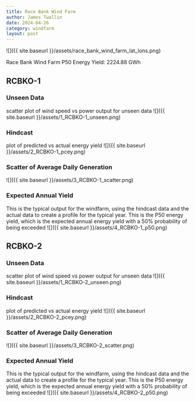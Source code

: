 ```yaml
---
title: Race Bank Wind Farm
author: James Twallin
date: 2024-04-26
category: windfarm
layout: post
---
```

![]({{ site.baseurl }}/assets/race_bank_wind_farm_lat_lons.png)

Race Bank Wind Farm P50 Energy Yield: 2224.88 GWh

RCBKO-1
-------------
### Unseen Data 
scatter plot of wind speed vs power output for unseen data
![]({{ site.baseurl }}/assets/1_RCBKO-1_unseen.png)
### Hindcast 
plot of predicted vs actual energy yield
![]({{ site.baseurl }}/assets/2_RCBKO-1_pcey.png)
### Scatter of Average Daily Generation 

![]({{ site.baseurl }}/assets/3_RCBKO-1_scatter.png)
### Expected Annual Yield 
This is the typical output for the windfarm, using the hindcast data and the actual data to create a profile for the typical year. This is the P50 energy yield, which is the expected annual energy yield with a 50% probability of being exceeded
![]({{ site.baseurl }}/assets/4_RCBKO-1_p50.png)

RCBKO-2
-------------
### Unseen Data 
scatter plot of wind speed vs power output for unseen data
![]({{ site.baseurl }}/assets/1_RCBKO-2_unseen.png)
### Hindcast 
plot of predicted vs actual energy yield
![]({{ site.baseurl }}/assets/2_RCBKO-2_pcey.png)
### Scatter of Average Daily Generation 

![]({{ site.baseurl }}/assets/3_RCBKO-2_scatter.png)
### Expected Annual Yield 
This is the typical output for the windfarm, using the hindcast data and the actual data to create a profile for the typical year. This is the P50 energy yield, which is the expected annual energy yield with a 50% probability of being exceeded
![]({{ site.baseurl }}/assets/4_RCBKO-2_p50.png)

